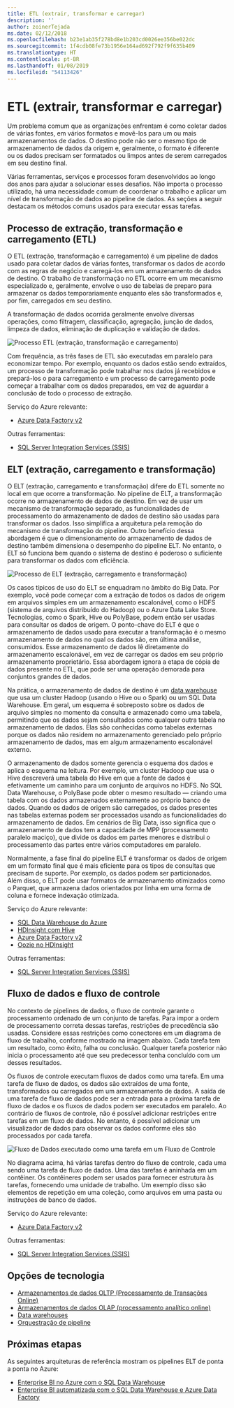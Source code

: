 ```yaml
---
title: ETL (extrair, transformar e carregar)
description: ''
author: zoinerTejada
ms.date: 02/12/2018
ms.openlocfilehash: b23e1ab35f278bd8e1b203cd0026ee356be022dc
ms.sourcegitcommit: 1f4cdb08fe73b1956e164ad692f792f9f635b409
ms.translationtype: HT
ms.contentlocale: pt-BR
ms.lasthandoff: 01/08/2019
ms.locfileid: "54113426"
---
```

# <a name="extract-transform-and-load-etl"></a>ETL (extrair, transformar e carregar)

Um problema comum que as organizações enfrentam é como coletar dados de várias fontes, em vários formatos e movê-los para um ou mais armazenamentos de dados. O destino pode não ser o mesmo tipo de armazenamento de dados da origem e, geralmente, o formato é diferente ou os dados precisam ser formatados ou limpos antes de serem carregados em seu destino final.

Várias ferramentas, serviços e processos foram desenvolvidos ao longo dos anos para ajudar a solucionar esses desafios. Não importa o processo utilizado, há uma necessidade comum de coordenar o trabalho e aplicar um nível de transformação de dados ao pipeline de dados. As seções a seguir destacam os métodos comuns usados para executar essas tarefas.

## <a name="extract-transform-and-load-etl-process"></a>Processo de extração, transformação e carregamento (ETL)

O ETL (extração, transformação e carregamento) é um pipeline de dados usado para coletar dados de várias fontes, transformar os dados de acordo com as regras de negócio e carregá-los em um armazenamento de dados de destino. O trabalho de transformação no ETL ocorre em um mecanismo especializado e, geralmente, envolve o uso de tabelas de preparo para armazenar os dados temporariamente enquanto eles são transformados e, por fim, carregados em seu destino.

A transformação de dados ocorrida geralmente envolve diversas operações, como filtragem, classificação, agregação, junção de dados, limpeza de dados, eliminação de duplicação e validação de dados.

![Processo ETL (extração, transformação e carregamento)](../images/etl.png)

Com frequência, as três fases de ETL são executadas em paralelo para economizar tempo. Por exemplo, enquanto os dados estão sendo extraídos, um processo de transformação pode trabalhar nos dados já recebidos e prepará-los o para carregamento e um processo de carregamento pode começar a trabalhar com os dados preparados, em vez de aguardar a conclusão de todo o processo de extração.

Serviço do Azure relevante:

- [Azure Data Factory v2](https://azure.microsoft.com/services/data-factory/)

Outras ferramentas:

- [SQL Server Integration Services (SSIS)](/sql/integration-services/sql-server-integration-services)

## <a name="extract-load-and-transform-elt"></a>ELT (extração, carregamento e transformação)

O ELT (extração, carregamento e transformação) difere do ETL somente no local em que ocorre a transformação. No pipeline de ELT, a transformação ocorre no armazenamento de dados de destino. Em vez de usar um mecanismo de transformação separado, as funcionalidades de processamento do armazenamento de dados de destino são usadas para transformar os dados. Isso simplifica a arquitetura pela remoção do mecanismo de transformação do pipeline. Outro benefício dessa abordagem é que o dimensionamento do armazenamento de dados de destino também dimensiona o desempenho do pipeline ELT. No entanto, o ELT só funciona bem quando o sistema de destino é poderoso o suficiente para transformar os dados com eficiência.

![Processo de ELT (extração, carregamento e transformação)](../images/elt.png)

Os casos típicos de uso do ELT se enquadram no âmbito do Big Data. Por exemplo, você pode começar com a extração de todos os dados de origem em arquivos simples em um armazenamento escalonável, como o HDFS (sistema de arquivos distribuído do Hadoop) ou o Azure Data Lake Store. Tecnologias, como o Spark, Hive ou PolyBase, podem então ser usadas para consultar os dados de origem. O ponto-chave do ELT é que o armazenamento de dados usado para executar a transformação é o mesmo armazenamento de dados no qual os dados são, em última análise, consumidos. Esse armazenamento de dados lê diretamente do armazenamento escalonável, em vez de carregar os dados em seu próprio armazenamento proprietário. Essa abordagem ignora a etapa de cópia de dados presente no ETL, que pode ser uma operação demorada para conjuntos grandes de dados.

Na prática, o armazenamento de dados de destino é um [data warehouse](./data-warehousing.md) que usa um cluster Hadoop (usando o Hive ou o Spark) ou um SQL Data Warehouse. Em geral, um esquema é sobreposto sobre os dados de arquivo simples no momento da consulta e armazenado como uma tabela, permitindo que os dados sejam consultados como qualquer outra tabela no armazenamento de dados. Elas são conhecidas como tabelas externas porque os dados não residem no armazenamento gerenciado pelo próprio armazenamento de dados, mas em algum armazenamento escalonável externo.

O armazenamento de dados somente gerencia o esquema dos dados e aplica o esquema na leitura. Por exemplo, um cluster Hadoop que usa o Hive descreverá uma tabela do Hive em que a fonte de dados é efetivamente um caminho para um conjunto de arquivos no HDFS. No SQL Data Warehouse, o PolyBase pode obter o mesmo resultado &mdash; criando uma tabela com os dados armazenados externamente ao próprio banco de dados. Quando os dados de origem são carregados, os dados presentes nas tabelas externas podem ser processados usando as funcionalidades do armazenamento de dados. Em cenários de Big Data, isso significa que o armazenamento de dados tem a capacidade de MPP (processamento paralelo maciço), que divide os dados em partes menores e distribui o processamento das partes entre vários computadores em paralelo.

Normalmente, a fase final do pipeline ELT é transformar os dados de origem em um formato final que é mais eficiente para os tipos de consultas que precisam de suporte. Por exemplo, os dados podem ser particionados. Além disso, o ELT pode usar formatos de armazenamento otimizados como o Parquet, que armazena dados orientados por linha em uma forma de coluna e fornece indexação otimizada.

Serviço do Azure relevante:

- [SQL Data Warehouse do Azure](/azure/sql-data-warehouse/sql-data-warehouse-overview-what-is)
- [HDInsight com Hive](/azure/hdinsight/hadoop/hdinsight-use-hive)
- [Azure Data Factory v2](https://azure.microsoft.com/services/data-factory/)
- [Oozie no HDInsight](/azure/hdinsight/hdinsight-use-oozie-linux-mac)

Outras ferramentas:

- [SQL Server Integration Services (SSIS)](/sql/integration-services/sql-server-integration-services)

## <a name="data-flow-and-control-flow"></a>Fluxo de dados e fluxo de controle

No contexto de pipelines de dados, o fluxo de controle garante o processamento ordenado de um conjunto de tarefas. Para impor a ordem de processamento correta dessas tarefas, restrições de precedência são usadas. Considere essas restrições como conectores em um diagrama de fluxo de trabalho, conforme mostrado na imagem abaixo. Cada tarefa tem um resultado, como êxito, falha ou conclusão. Qualquer tarefa posterior não inicia o processamento até que seu predecessor tenha concluído com um desses resultados.

Os fluxos de controle executam fluxos de dados como uma tarefa. Em uma tarefa de fluxo de dados, os dados são extraídos de uma fonte, transformados ou carregados em um armazenamento de dados. A saída de uma tarefa de fluxo de dados pode ser a entrada para a próxima tarefa de fluxo de dados e os fluxos de dados podem ser executados em paralelo. Ao contrário de fluxos de controle, não é possível adicionar restrições entre tarefas em um fluxo de dados. No entanto, é possível adicionar um visualizador de dados para observar os dados conforme eles são processados por cada tarefa.

![Fluxo de Dados executado como uma tarefa em um Fluxo de Controle](../images/control-flow-data-flow.png)

No diagrama acima, há várias tarefas dentro do fluxo de controle, cada uma sendo uma tarefa de fluxo de dados. Uma das tarefas é aninhada em um contêiner. Os contêineres podem ser usados para fornecer estrutura às tarefas, fornecendo uma unidade de trabalho. Um exemplo disso são elementos de repetição em uma coleção, como arquivos em uma pasta ou instruções de banco de dados.

Serviço do Azure relevante:

- [Azure Data Factory v2](https://azure.microsoft.com/services/data-factory/)

Outras ferramentas:

- [SQL Server Integration Services (SSIS)](/sql/integration-services/sql-server-integration-services)

## <a name="technology-choices"></a>Opções de tecnologia

- [Armazenamentos de dados OLTP (Processamento de Transações Online)](./online-transaction-processing.md#oltp-in-azure)
- [Armazenamentos de dados OLAP (processamento analítico online)](./online-analytical-processing.md#olap-in-azure)
- [Data warehouses](./data-warehousing.md)
- [Orquestração de pipeline](../technology-choices/pipeline-orchestration-data-movement.md)

## <a name="next-steps"></a>Próximas etapas

As seguintes arquiteturas de referência mostram os pipelines ELT de ponta a ponta no Azure:

- [Enterprise BI no Azure com o SQL Data Warehouse](../../reference-architectures/data/enterprise-bi-sqldw.md)
- [Enterprise BI automatizada com o SQL Data Warehouse e Azure Data Factory](../../reference-architectures/data/enterprise-bi-adf.md)
